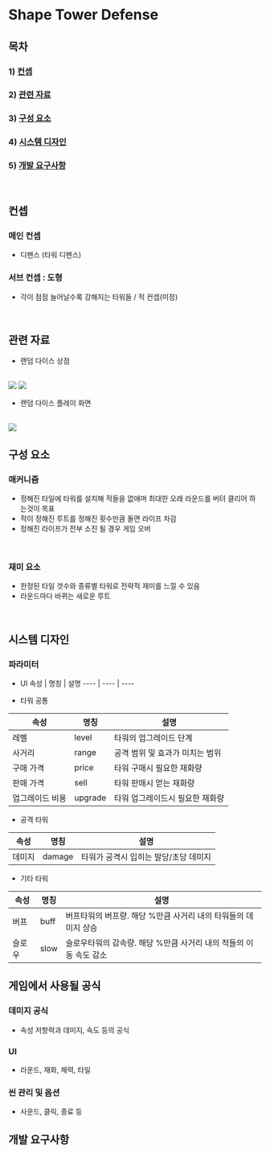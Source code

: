 # Shape Tower Defense

## 목차
### 1) [컨셉](#컨셉)
### 2) [관련 자료](#관련-자료)
### 3) [구성 요소](#구성-요소)
### 4) [시스템 디자인](#시스템-디자인)
### 5) [개발 요구사항](#개발-요구사항)
<br>

## 컨셉
### 메인 컨셉
- 디펜스 (타워 디펜스)
### 서브 컨셉 : 도형
- 각이 점점 늘어날수록 강해지는 타워들 / 적 컨셉(미정)

<br>

## 관련 자료
- 랜덤 다이스 상점
<br>
<img src="./img/store1.jpeg"> 
<img src="./img/store2.png">
<br>

- 랜덤 다이스 플레이 화면
<br>
<img src="./img/battle_scene1.png">
<br>

## 구성 요소
### 매커니즘
- 정해진 타일에 타워를 설치해 적들을 없애며 최대한 오래 라운드를 버텨 클리어 하는것이 목표
- 적이 정해진 루트를 정해진 횟수만큼 돌면 라이프 차감
- 정해진 라이프가 전부 소진 될 경우 게임 오버
<br>

### 재미 요소
- 한정된 타일 갯수와 종류별 타워로 전략적 재미를 느낄 수 있음
- 라운드마다 바뀌는 새로운 루트
<br>


## 시스템 디자인
### 파라미터
- UI
속성 | 명칭 | 설명
---- | ---- | ----


- 타워 공통

속성 | 명칭 | 설명
---- | ---- | ----
레벨 | level | 타워의 업그레이드 단계
사거리 | range | 공격 범위 및 효과가 미치는 범위
구매 가격 | price | 타워 구매시 필요한 재화량
판매 가격 | sell | 타워 판매시 얻는 재화량
업그레이드 비용 | upgrade | 타워 업그레이드시 필요한 재화량

- 공격 타워

속성 | 명칭 | 설명
---- | ---- | ----
데미지 | damage | 타워가 공격시 입히는 발당/초당 데미지

- 기타 타워

속성 | 명칭 | 설명
---- | ---- | ----
버프 | buff | 버프타워의 버프량. 해당 %만큼 사거리 내의 타워들의 데미지 상승
슬로우 | slow | 슬로우타워의 감속량. 해당 %만큼 사거리 내의 적들의 이동 속도 감소


## 게임에서 사용될 공식

### 데미지 공식
- 속성 저항력과 데미지, 속도 등의 공식
### UI
- 라운드, 재화, 체력, 타일
### 씬 관리 및 옵션
- 사운드, 클릭, 종료 등
## 개발 요구사항
